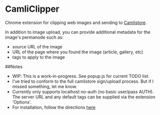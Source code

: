 # CamliClipper
Chrome extension for clipping web images and sending to [Camlistore](www.camlistore.org).

In addition to image upload, you can provide additional metadata for the image's permanode such as:
- source URL of the image
- URL of the page where you found the image (article, gallery, etc)
- tags to apply to the image

##Notes
- WIP: This is a work-in-progress. See popup.js for current TODO list.
- I've tried to conform to the full camlistore sign/upload process. But if I missed something, let me know.
- Currently only supports localhost no-auth (no basic user/pass AUTH). The server URL and any default tags can be supplied via the extension 'Options'.
- For installation, follow the directions [here](https://developer.chrome.com/extensions/getstarted#unpacked)



